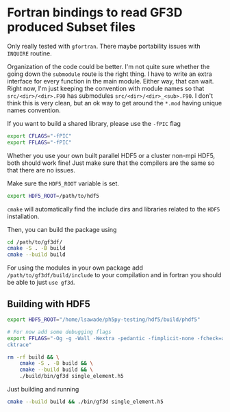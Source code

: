 # Fortran bindings to read GF3D produced Subset files

Only really tested with `gfortran`. There maybe portability issues with `INQUIRE`
routine.

Organization of the code could be better. I'm not quite sure whether the going
down the `submodule` route is the right thing. I have to write an extra
interface for every function in the main module. Either way, that can wait.
Right now, I'm just keeping the convention with module names so that
`src/<dir>/<dir>.F90` has submodules `src/<dir>/<dir>_<sub>.F90`. I don't think
this is very clean, but an ok way to get around the `*.mod` having unique names
convention.

If you want to build a shared library, please use the `-fPIC` flag
```bash
export CFLAGS="-fPIC"
export FFLAGS="-fPIC"
```

Whether you use your own built parallel HDF5 or a cluster non-mpi HDF5, both
should work fine! Just make sure that the compilers are the same so that there
are no issues.

Make sure the `HDF5_ROOT` variable is set.
```bash
export HDF5_ROOT=/path/to/hdf5
```

`cmake` will automatically find the include dirs and libraries related to the
`HDF5` installation.

Then, you can build the package using

```bash
cd /path/to/gf3df/
cmake -S . -B build
cmake --build build
```

For using the modules in your own package add `/path/to/gf3df/build/include` to
your compilation and in fortran you should be able to just `use gf3d`.


## Building with HDF5

```bash
export HDF5_ROOT="/home/lsawade/ph5py-testing/hdf5/build/phdf5"

# For now add some debugging flags
export FFLAGS="-Og -g -Wall -Wextra -pedantic -fimplicit-none -fcheck=all -fba
cktrace"

rm -rf build && \
    cmake -S . -B build && \
    cmake --build build && \
    ./build/bin/gf3d single_element.h5
```

Just building and running

```bash
cmake --build build && ./bin/gf3d single_element.h5
```

